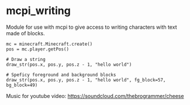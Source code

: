 mcpi_writing
============
Module for use with mcpi to give access to writing characters with text made of blocks.

```
mc = minecraft.Minecraft.create()
pos = mc.player.getPos()

# Draw a string
draw_str(pos.x, pos.y, pos.z - 1, "hello world")

# Speficy foreground and background blocks
draw_str(pos.x, pos.y, pos.z - 1, "hello world", fg_block=57, bg_block=49)
```

Music for youtube video:
https://soundcloud.com/thebrogrammer/cheese